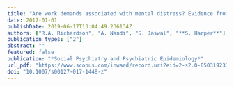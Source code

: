 ```yaml
---
title: "Are work demands associated with mental distress? Evidence from women in rural India"
date: 2017-01-01
publishDate: 2019-06-17T13:04:49.236134Z
authors: ["R.A. Richardson", "A. Nandi", "S. Jaswal", "**S. Harper**"]
publication_types: ["2"]
abstract: ""
featured: false
publication: "*Social Psychiatry and Psychiatric Epidemiology*"
url_pdf: "https://www.scopus.com/inward/record.uri?eid=2-s2.0-85031923162&doi=10.1007%2fs00127-017-1448-z&partnerID=40&md5=e5cbc3abb3b3228e9aa709465d8ddd8b"
doi: "10.1007/s00127-017-1448-z"
---
```


